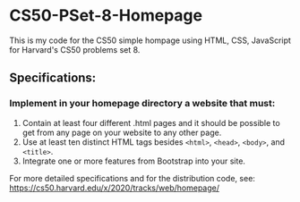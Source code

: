 # CS50-PSet-8-Homepage

This is my code for the CS50 simple hompage using HTML, CSS, JavaScript for Harvard's CS50 problems set 8.

## Specifications:

### Implement in your homepage directory a website that must:

1. Contain at least four different .html pages and it should be possible to get from any page on your website to any other page.
2. Use at least ten distinct HTML tags besides `<html>`, `<head>`, `<body>`, and `<title>`.
3. Integrate one or more features from Bootstrap into your site.

For more detailed specifications and for the distribution code, see: 
https://cs50.harvard.edu/x/2020/tracks/web/homepage/
